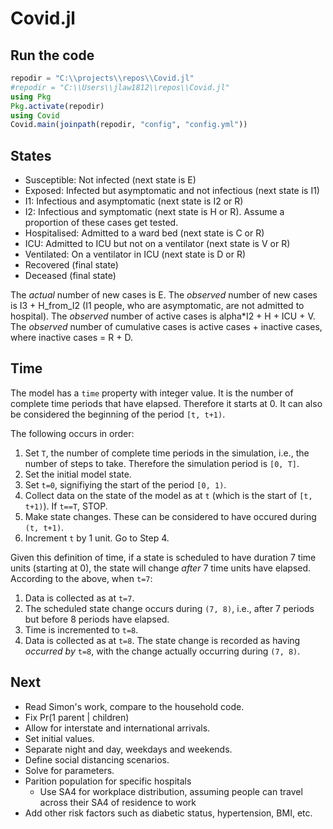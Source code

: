 # Covid.jl

## Run the code

```julia
repodir = "C:\\projects\\repos\\Covid.jl"
#repodir = "C:\\Users\\jlaw1812\\repos\\Covid.jl"
using Pkg
Pkg.activate(repodir)
using Covid
Covid.main(joinpath(repodir, "config", "config.yml"))
```

## States

- Susceptible: Not infected (next state is E)
- Exposed: Infected but asymptomatic and not infectious (next state is I1)
- I1: Infectious and asymptomatic (next state is I2 or R)
- I2: Infectious and symptomatic (next state is H or R). Assume a proportion of these cases get tested.
- Hospitalised: Admitted to a ward bed (next state is C or R)
- ICU: Admitted to ICU but not on a ventilator (next state is V or R)
- Ventilated: On a ventilator in ICU (next state is D or R)
- Recovered (final state)
- Deceased (final state)

The _actual_ number of new cases is E.
The _observed_ number of new cases is I3 + H_from_I2 (I1 people, who are asymptomatic, are not admitted to hospital).
The _observed_ number of active cases is alpha*I2 + H + ICU + V.
The _observed_ number of cumulative cases is active cases + inactive cases, where inactive cases = R + D.

## Time

The model has a `time` property with integer value.
It is the number of complete time periods that have elapsed.
Therefore it starts at 0.
It can also be considered the beginning of the period `[t, t+1)`.

The following occurs in order:

1. Set `T`, the number of complete time periods in the simulation, i.e., the number of steps to take. Therefore the simulation period is `[0, T]`.
2. Set the initial model state.
3. Set `t=0`, signifiying the start of the period `[0, 1)`.
4. Collect data on the state of the model as at `t` (which is the start of `[t, t+1)`). If `t==T`, STOP.
5. Make state changes. These can be considered to have occured during `(t, t+1)`.
6. Increment `t` by 1 unit. Go to Step 4.

Given this definition of time, if a state is scheduled to have duration 7 time units (starting at 0),
the state will change _after_ 7 time units have elapsed.
According to the above, when `t=7`:

1. Data is collected as at `t=7`.
2. The scheduled state change occurs during `(7, 8)`, i.e., after 7 periods but before 8 periods have elapsed.
3. Time is incremented to `t=8`.
4. Data is collected as at `t=8`. The state change is recorded as having _occurred by_ `t=8`, with the change actually occurring during `(7, 8)`.

## Next

- Read Simon's work, compare to the household code.
- Fix Pr(1 parent | children)
- Allow for interstate and international arrivals.
- Set initial values.
- Separate night and day, weekdays and weekends.
- Define social distancing scenarios.
- Solve for parameters.
- Parition population for specific hospitals
    - Use SA4 for workplace distribution, assuming people can travel across their SA4 of residence to work
- Add other risk factors such as diabetic status, hypertension, BMI, etc.